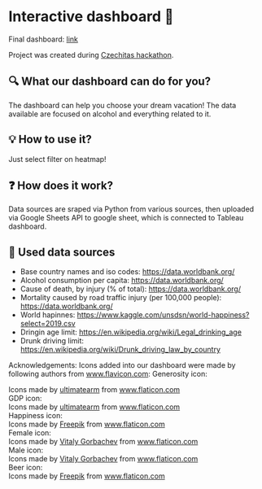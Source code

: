 # Interactive dashboard :beer:

Final dashboard: [link](https://public.tableau.com/profile/veronika.ierna#!/vizhome/Hackathonreport/Vberdovolenej?publish=yes)

Project was created during [Czechitas hackathon](https://www.czechitas.cz/en/calendar/event/19996/).

## :mag: What our dashboard can do for you?
The dashboard can help you choose your dream vacation! The data available are focused on alcohol and everything related to it.

## :bulb: How to use it?
Just select filter on heatmap!

## :question: How does it work?
Data sources are sraped via Python from various sources, then uploaded via Google Sheets API to google sheet, which is connected to Tableau dashboard.

## :newspaper: Used data sources 
- Base country names and iso codes: https://data.worldbank.org/
- Alcohol consumption per capita: https://data.worldbank.org/
- Cause of death, by injury (% of total): https://data.worldbank.org/
- Mortality caused by road traffic injury (per 100,000 people): https://data.worldbank.org/
- World hapinnes: https://www.kaggle.com/unsdsn/world-happiness?select=2019.csv
- Dringin age limit: https://en.wikipedia.org/wiki/Legal_drinking_age
- Drunk driving limit: https://en.wikipedia.org/wiki/Drunk_driving_law_by_country

Acknowledgements:
Icons added into our dashboard were made by following authors from www.flavicon.com:
Generosity icon: 
<div>Icons made by <a href="https://www.flaticon.com/authors/ultimatearm" title="ultimatearm">ultimatearm</a> from <a href="https://www.flaticon.com/" title="Flaticon">www.flaticon.com</a></div>
GDP icon:
<div>Icons made by <a href="https://www.flaticon.com/authors/ultimatearm" title="ultimatearm">ultimatearm</a> from <a href="https://www.flaticon.com/" title="Flaticon">www.flaticon.com</a></div>
Happiness icon: 
<div>Icons made by <a href="https://www.freepik.com" title="Freepik">Freepik</a> from <a href="https://www.flaticon.com/" title="Flaticon">www.flaticon.com</a></div>
Female icon:
<div>Icons made by <a href="" title="Vitaly Gorbachev">Vitaly Gorbachev</a> from <a href="https://www.flaticon.com/" title="Flaticon">www.flaticon.com</a></div>
Male icon:
<div>Icons made by <a href="https://www.flaticon.com/authors/vitaly-gorbachev" title="Vitaly Gorbachev">Vitaly Gorbachev</a> from <a href="https://www.flaticon.com/" title="Flaticon">www.flaticon.com</a></div>
Beer icon:
<div>Icons made by <a href="https://www.freepik.com" title="Freepik">Freepik</a> from <a href="https://www.flaticon.com/" title="Flaticon">www.flaticon.com</a></div>
